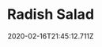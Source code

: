 ---
templateKey: blog-post
title: Radish Salad
type: cooking
energy: 200
health: 90
description: The radishes are so crisp! 
featuredpost: false
date: 2020-02-16T21:45:12.711Z
featuredimage: /img/Radish_Salad.png
sellPrice: 300
tags:
  - Oil
  - Vinegar
  - Radish
  - edible
---